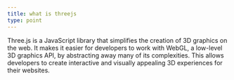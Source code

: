 ```yaml
---
title: what is threejs
type: point
---
```

Three.js is a JavaScript library that simplifies the creation of 3D graphics on the web. 
It makes it easier for developers to work with WebGL, a low-level 3D graphics API, by abstracting away many of its complexities. This allows developers to create interactive and visually appealing 3D experiences for their websites.